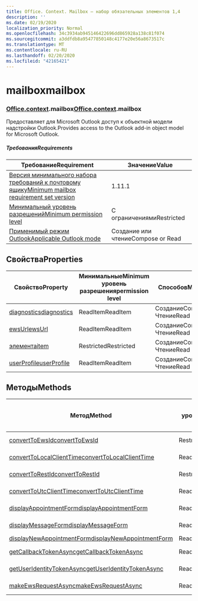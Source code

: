 ```yaml
---
title: Office. Context. Mailbox — набор обязательных элементов 1,4
description: ''
ms.date: 02/19/2020
localization_priority: Normal
ms.openlocfilehash: 34c3934ab945146422696dd865928a138c81f074
ms.sourcegitcommit: a3ddfdb8a95477850148c4177e20e56a8673517c
ms.translationtype: MT
ms.contentlocale: ru-RU
ms.lasthandoff: 02/20/2020
ms.locfileid: "42165421"
---
```

# <a name="mailbox"></a><span data-ttu-id="fc916-102">mailbox</span><span class="sxs-lookup"><span data-stu-id="fc916-102">mailbox</span></span>

### <a name="officecontextmailbox"></a><span data-ttu-id="fc916-103">[Office](office.md)[.context](office.context.md).mailbox</span><span class="sxs-lookup"><span data-stu-id="fc916-103">[Office](office.md)[.context](office.context.md).mailbox</span></span>

<span data-ttu-id="fc916-104">Предоставляет для Microsoft Outlook доступ к объектной модели надстройки Outlook.</span><span class="sxs-lookup"><span data-stu-id="fc916-104">Provides access to the Outlook add-in object model for Microsoft Outlook.</span></span>

##### <a name="requirements"></a><span data-ttu-id="fc916-105">Требования</span><span class="sxs-lookup"><span data-stu-id="fc916-105">Requirements</span></span>

|<span data-ttu-id="fc916-106">Требование</span><span class="sxs-lookup"><span data-stu-id="fc916-106">Requirement</span></span>| <span data-ttu-id="fc916-107">Значение</span><span class="sxs-lookup"><span data-stu-id="fc916-107">Value</span></span>|
|---|---|
|[<span data-ttu-id="fc916-108">Версия минимального набора требований к почтовому ящику</span><span class="sxs-lookup"><span data-stu-id="fc916-108">Minimum mailbox requirement set version</span></span>](../../requirement-sets/outlook-api-requirement-sets.md)| <span data-ttu-id="fc916-109">1.1</span><span class="sxs-lookup"><span data-stu-id="fc916-109">1.1</span></span>|
|[<span data-ttu-id="fc916-110">Минимальный уровень разрешений</span><span class="sxs-lookup"><span data-stu-id="fc916-110">Minimum permission level</span></span>](../../../outlook/understanding-outlook-add-in-permissions.md)| <span data-ttu-id="fc916-111">С ограничениями</span><span class="sxs-lookup"><span data-stu-id="fc916-111">Restricted</span></span>|
|[<span data-ttu-id="fc916-112">Применимый режим Outlook</span><span class="sxs-lookup"><span data-stu-id="fc916-112">Applicable Outlook mode</span></span>](../../../outlook/outlook-add-ins-overview.md#extension-points)| <span data-ttu-id="fc916-113">Создание или чтение</span><span class="sxs-lookup"><span data-stu-id="fc916-113">Compose or Read</span></span>|

## <a name="properties"></a><span data-ttu-id="fc916-114">Свойства</span><span class="sxs-lookup"><span data-stu-id="fc916-114">Properties</span></span>

| <span data-ttu-id="fc916-115">Свойство</span><span class="sxs-lookup"><span data-stu-id="fc916-115">Property</span></span> | <span data-ttu-id="fc916-116">Минимальные</span><span class="sxs-lookup"><span data-stu-id="fc916-116">Minimum</span></span><br><span data-ttu-id="fc916-117">уровень разрешения</span><span class="sxs-lookup"><span data-stu-id="fc916-117">permission level</span></span> | <span data-ttu-id="fc916-118">Способов</span><span class="sxs-lookup"><span data-stu-id="fc916-118">Modes</span></span> | <span data-ttu-id="fc916-119">Тип возвращаемых данных</span><span class="sxs-lookup"><span data-stu-id="fc916-119">Return type</span></span> | <span data-ttu-id="fc916-120">Минимальные</span><span class="sxs-lookup"><span data-stu-id="fc916-120">Minimum</span></span><br><span data-ttu-id="fc916-121">набор требований</span><span class="sxs-lookup"><span data-stu-id="fc916-121">requirement set</span></span> |
|---|---|---|---|:---:|
| [<span data-ttu-id="fc916-122">diagnostics</span><span class="sxs-lookup"><span data-stu-id="fc916-122">diagnostics</span></span>](/javascript/api/outlook/office.mailbox?view=outlook-js-1.4#diagnostics) | <span data-ttu-id="fc916-123">ReadItem</span><span class="sxs-lookup"><span data-stu-id="fc916-123">ReadItem</span></span> | <span data-ttu-id="fc916-124">Создание</span><span class="sxs-lookup"><span data-stu-id="fc916-124">Compose</span></span><br><span data-ttu-id="fc916-125">Чтение</span><span class="sxs-lookup"><span data-stu-id="fc916-125">Read</span></span> | [<span data-ttu-id="fc916-126">Диагностики</span><span class="sxs-lookup"><span data-stu-id="fc916-126">Diagnostics</span></span>](/javascript/api/outlook/office.diagnostics?view=outlook-js-1.4) | [<span data-ttu-id="fc916-127">1.1</span><span class="sxs-lookup"><span data-stu-id="fc916-127">1.1</span></span>](../requirement-set-1.1/outlook-requirement-set-1.1.md) |
| [<span data-ttu-id="fc916-128">ewsUrl</span><span class="sxs-lookup"><span data-stu-id="fc916-128">ewsUrl</span></span>](/javascript/api/outlook/office.mailbox?view=outlook-js-1.4#ewsurl) | <span data-ttu-id="fc916-129">ReadItem</span><span class="sxs-lookup"><span data-stu-id="fc916-129">ReadItem</span></span> | <span data-ttu-id="fc916-130">Создание</span><span class="sxs-lookup"><span data-stu-id="fc916-130">Compose</span></span><br><span data-ttu-id="fc916-131">Чтение</span><span class="sxs-lookup"><span data-stu-id="fc916-131">Read</span></span> | <span data-ttu-id="fc916-132">String</span><span class="sxs-lookup"><span data-stu-id="fc916-132">String</span></span> | [<span data-ttu-id="fc916-133">1.1</span><span class="sxs-lookup"><span data-stu-id="fc916-133">1.1</span></span>](../requirement-set-1.1/outlook-requirement-set-1.1.md) |
| [<span data-ttu-id="fc916-134">элемента</span><span class="sxs-lookup"><span data-stu-id="fc916-134">item</span></span>](office.context.mailbox.item.md) | <span data-ttu-id="fc916-135">Restricted</span><span class="sxs-lookup"><span data-stu-id="fc916-135">Restricted</span></span> | <span data-ttu-id="fc916-136">Создание</span><span class="sxs-lookup"><span data-stu-id="fc916-136">Compose</span></span><br><span data-ttu-id="fc916-137">Чтение</span><span class="sxs-lookup"><span data-stu-id="fc916-137">Read</span></span> | [<span data-ttu-id="fc916-138">Элемент</span><span class="sxs-lookup"><span data-stu-id="fc916-138">Item</span></span>](/javascript/api/outlook/office.item?view=outlook-js-1.4) | [<span data-ttu-id="fc916-139">1.1</span><span class="sxs-lookup"><span data-stu-id="fc916-139">1.1</span></span>](../requirement-set-1.1/outlook-requirement-set-1.1.md) |
| [<span data-ttu-id="fc916-140">userProfile</span><span class="sxs-lookup"><span data-stu-id="fc916-140">userProfile</span></span>](/javascript/api/outlook/office.mailbox?view=outlook-js-1.4#userprofile) | <span data-ttu-id="fc916-141">ReadItem</span><span class="sxs-lookup"><span data-stu-id="fc916-141">ReadItem</span></span> | <span data-ttu-id="fc916-142">Создание</span><span class="sxs-lookup"><span data-stu-id="fc916-142">Compose</span></span><br><span data-ttu-id="fc916-143">Чтение</span><span class="sxs-lookup"><span data-stu-id="fc916-143">Read</span></span> | [<span data-ttu-id="fc916-144">UserProfile</span><span class="sxs-lookup"><span data-stu-id="fc916-144">UserProfile</span></span>](/javascript/api/outlook/office.userprofile?view=outlook-js-1.4) | [<span data-ttu-id="fc916-145">1.1</span><span class="sxs-lookup"><span data-stu-id="fc916-145">1.1</span></span>](../requirement-set-1.1/outlook-requirement-set-1.1.md) |

## <a name="methods"></a><span data-ttu-id="fc916-146">Методы</span><span class="sxs-lookup"><span data-stu-id="fc916-146">Methods</span></span>

| <span data-ttu-id="fc916-147">Метод</span><span class="sxs-lookup"><span data-stu-id="fc916-147">Method</span></span> | <span data-ttu-id="fc916-148">Минимальные</span><span class="sxs-lookup"><span data-stu-id="fc916-148">Minimum</span></span><br><span data-ttu-id="fc916-149">уровень разрешения</span><span class="sxs-lookup"><span data-stu-id="fc916-149">permission level</span></span> | <span data-ttu-id="fc916-150">Способов</span><span class="sxs-lookup"><span data-stu-id="fc916-150">Modes</span></span> | <span data-ttu-id="fc916-151">Минимальные</span><span class="sxs-lookup"><span data-stu-id="fc916-151">Minimum</span></span><br><span data-ttu-id="fc916-152">набор требований</span><span class="sxs-lookup"><span data-stu-id="fc916-152">requirement set</span></span> |
|---|---|---|:---:|
| [<span data-ttu-id="fc916-153">convertToEwsId</span><span class="sxs-lookup"><span data-stu-id="fc916-153">convertToEwsId</span></span>](/javascript/api/outlook/office.mailbox?view=outlook-js-1.4#converttoewsid-itemid--restversion-) | <span data-ttu-id="fc916-154">Restricted</span><span class="sxs-lookup"><span data-stu-id="fc916-154">Restricted</span></span> | <span data-ttu-id="fc916-155">Создание</span><span class="sxs-lookup"><span data-stu-id="fc916-155">Compose</span></span><br><span data-ttu-id="fc916-156">Чтение</span><span class="sxs-lookup"><span data-stu-id="fc916-156">Read</span></span> | [<span data-ttu-id="fc916-157">1.3</span><span class="sxs-lookup"><span data-stu-id="fc916-157">1.3</span></span>](../requirement-set-1.3/outlook-requirement-set-1.3.md) |
| [<span data-ttu-id="fc916-158">convertToLocalClientTime</span><span class="sxs-lookup"><span data-stu-id="fc916-158">convertToLocalClientTime</span></span>](/javascript/api/outlook/office.mailbox?view=outlook-js-1.4#converttolocalclienttime-timevalue-) | <span data-ttu-id="fc916-159">ReadItem</span><span class="sxs-lookup"><span data-stu-id="fc916-159">ReadItem</span></span> | <span data-ttu-id="fc916-160">Создание</span><span class="sxs-lookup"><span data-stu-id="fc916-160">Compose</span></span><br><span data-ttu-id="fc916-161">Чтение</span><span class="sxs-lookup"><span data-stu-id="fc916-161">Read</span></span> | [<span data-ttu-id="fc916-162">1.1</span><span class="sxs-lookup"><span data-stu-id="fc916-162">1.1</span></span>](../requirement-set-1.1/outlook-requirement-set-1.1.md) |
| [<span data-ttu-id="fc916-163">convertToRestId</span><span class="sxs-lookup"><span data-stu-id="fc916-163">convertToRestId</span></span>](/javascript/api/outlook/office.mailbox?view=outlook-js-1.4#converttorestid-itemid--restversion-) | <span data-ttu-id="fc916-164">Restricted</span><span class="sxs-lookup"><span data-stu-id="fc916-164">Restricted</span></span> | <span data-ttu-id="fc916-165">Создание</span><span class="sxs-lookup"><span data-stu-id="fc916-165">Compose</span></span><br><span data-ttu-id="fc916-166">Чтение</span><span class="sxs-lookup"><span data-stu-id="fc916-166">Read</span></span> | [<span data-ttu-id="fc916-167">1.3</span><span class="sxs-lookup"><span data-stu-id="fc916-167">1.3</span></span>](../requirement-set-1.3/outlook-requirement-set-1.3.md) |
| [<span data-ttu-id="fc916-168">convertToUtcClientTime</span><span class="sxs-lookup"><span data-stu-id="fc916-168">convertToUtcClientTime</span></span>](/javascript/api/outlook/office.mailbox?view=outlook-js-1.4#converttoutcclienttime-input-) | <span data-ttu-id="fc916-169">ReadItem</span><span class="sxs-lookup"><span data-stu-id="fc916-169">ReadItem</span></span> | <span data-ttu-id="fc916-170">Создание</span><span class="sxs-lookup"><span data-stu-id="fc916-170">Compose</span></span><br><span data-ttu-id="fc916-171">Чтение</span><span class="sxs-lookup"><span data-stu-id="fc916-171">Read</span></span> | [<span data-ttu-id="fc916-172">1.1</span><span class="sxs-lookup"><span data-stu-id="fc916-172">1.1</span></span>](../requirement-set-1.1/outlook-requirement-set-1.1.md) |
| [<span data-ttu-id="fc916-173">displayAppointmentForm</span><span class="sxs-lookup"><span data-stu-id="fc916-173">displayAppointmentForm</span></span>](/javascript/api/outlook/office.mailbox?view=outlook-js-1.4#displayappointmentform-itemid-) | <span data-ttu-id="fc916-174">ReadItem</span><span class="sxs-lookup"><span data-stu-id="fc916-174">ReadItem</span></span> | <span data-ttu-id="fc916-175">Создание</span><span class="sxs-lookup"><span data-stu-id="fc916-175">Compose</span></span><br><span data-ttu-id="fc916-176">Чтение</span><span class="sxs-lookup"><span data-stu-id="fc916-176">Read</span></span> | [<span data-ttu-id="fc916-177">1.1</span><span class="sxs-lookup"><span data-stu-id="fc916-177">1.1</span></span>](../requirement-set-1.1/outlook-requirement-set-1.1.md) |
| [<span data-ttu-id="fc916-178">displayMessageForm</span><span class="sxs-lookup"><span data-stu-id="fc916-178">displayMessageForm</span></span>](/javascript/api/outlook/office.mailbox?view=outlook-js-1.4#displaymessageform-itemid-) | <span data-ttu-id="fc916-179">ReadItem</span><span class="sxs-lookup"><span data-stu-id="fc916-179">ReadItem</span></span> | <span data-ttu-id="fc916-180">Создание</span><span class="sxs-lookup"><span data-stu-id="fc916-180">Compose</span></span><br><span data-ttu-id="fc916-181">Чтение</span><span class="sxs-lookup"><span data-stu-id="fc916-181">Read</span></span> | [<span data-ttu-id="fc916-182">1.1</span><span class="sxs-lookup"><span data-stu-id="fc916-182">1.1</span></span>](../requirement-set-1.1/outlook-requirement-set-1.1.md) |
| [<span data-ttu-id="fc916-183">displayNewAppointmentForm</span><span class="sxs-lookup"><span data-stu-id="fc916-183">displayNewAppointmentForm</span></span>](/javascript/api/outlook/office.mailbox?view=outlook-js-1.4#displaynewappointmentform-parameters-) | <span data-ttu-id="fc916-184">ReadItem</span><span class="sxs-lookup"><span data-stu-id="fc916-184">ReadItem</span></span> | <span data-ttu-id="fc916-185">Чтение</span><span class="sxs-lookup"><span data-stu-id="fc916-185">Read</span></span> | [<span data-ttu-id="fc916-186">1.1</span><span class="sxs-lookup"><span data-stu-id="fc916-186">1.1</span></span>](../requirement-set-1.1/outlook-requirement-set-1.1.md) |
| [<span data-ttu-id="fc916-187">getCallbackTokenAsync</span><span class="sxs-lookup"><span data-stu-id="fc916-187">getCallbackTokenAsync</span></span>](/javascript/api/outlook/office.mailbox?view=outlook-js-1.4#getcallbacktokenasync-callback--usercontext-) | <span data-ttu-id="fc916-188">ReadItem</span><span class="sxs-lookup"><span data-stu-id="fc916-188">ReadItem</span></span> | <span data-ttu-id="fc916-189">Создание</span><span class="sxs-lookup"><span data-stu-id="fc916-189">Compose</span></span><br><span data-ttu-id="fc916-190">Чтение</span><span class="sxs-lookup"><span data-stu-id="fc916-190">Read</span></span> | [<span data-ttu-id="fc916-191">1.3</span><span class="sxs-lookup"><span data-stu-id="fc916-191">1.3</span></span>](../requirement-set-1.3/outlook-requirement-set-1.3.md)<br>[<span data-ttu-id="fc916-192">1.1</span><span class="sxs-lookup"><span data-stu-id="fc916-192">1.1</span></span>](../requirement-set-1.1/outlook-requirement-set-1.1.md) |
| [<span data-ttu-id="fc916-193">getUserIdentityTokenAsync</span><span class="sxs-lookup"><span data-stu-id="fc916-193">getUserIdentityTokenAsync</span></span>](/javascript/api/outlook/office.mailbox?view=outlook-js-1.4#getuseridentitytokenasync-callback--usercontext-) | <span data-ttu-id="fc916-194">ReadItem</span><span class="sxs-lookup"><span data-stu-id="fc916-194">ReadItem</span></span> | <span data-ttu-id="fc916-195">Создание</span><span class="sxs-lookup"><span data-stu-id="fc916-195">Compose</span></span><br><span data-ttu-id="fc916-196">Чтение</span><span class="sxs-lookup"><span data-stu-id="fc916-196">Read</span></span> | [<span data-ttu-id="fc916-197">1.1</span><span class="sxs-lookup"><span data-stu-id="fc916-197">1.1</span></span>](../requirement-set-1.1/outlook-requirement-set-1.1.md) |
| [<span data-ttu-id="fc916-198">makeEwsRequestAsync</span><span class="sxs-lookup"><span data-stu-id="fc916-198">makeEwsRequestAsync</span></span>](/javascript/api/outlook/office.mailbox?view=outlook-js-1.4#makeewsrequestasync-data--callback--usercontext-) | <span data-ttu-id="fc916-199">ReadWriteMailbox</span><span class="sxs-lookup"><span data-stu-id="fc916-199">ReadWriteMailbox</span></span> | <span data-ttu-id="fc916-200">Создание</span><span class="sxs-lookup"><span data-stu-id="fc916-200">Compose</span></span><br><span data-ttu-id="fc916-201">Чтение</span><span class="sxs-lookup"><span data-stu-id="fc916-201">Read</span></span> | [<span data-ttu-id="fc916-202">1.1</span><span class="sxs-lookup"><span data-stu-id="fc916-202">1.1</span></span>](../requirement-set-1.1/outlook-requirement-set-1.1.md) |
